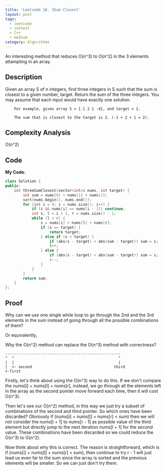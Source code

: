 ```yaml
---
title: 'Leetcode 16. 3Sum Closest'
layout: post
tags:
  - leetcode
  - contest
  - C++
  - medium
category: Algorithms 
---
```


An interesting method that reduces O(n^3) to O(n^2) in the 3 elements attampting in an array.

<!--more-->

## Description

Given an array S of n integers, find three integers in S such that the sum is closest to a given number, target. Return the sum of the three integers. You may assume that each input would have exactly one solution.

```
    For example, given array S = {-1 2 1 -4}, and target = 1.

    The sum that is closest to the target is 2. (-1 + 2 + 1 = 2).
```

## Complexity Analysis
O(n^2)

## Code

**My Code**:

```cpp
class Solution {
public:
    int threeSumClosest(vector<int>& nums, int target) {
        int sum = nums[0] + nums[1] + nums[2];
        sort(nums.begin(), nums.end());
        for (int i = 0; i < nums.size(); i++) {
            if (i && nums[i] == nums[i - 1]) continue;
            int s, l = i + 1, r = nums.size() - 1;
            while (l < r) {
                s = nums[i] + nums[l] + nums[r];
                if (s == target) {
                    return target;
                } else if (s < target) {
                    if (abs(s - target) < abs(sum - target)) sum = s; 
                    l++;
                } else {
                    if (abs(s - target) < abs(sum - target)) sum = s; 
                    r--;
                }
            }
        }
        return sum;
    }
};
```

## Proof

Why can we use one single while loop to go through the 2nd and the 3rd elements in the sum instead of going through all the possible combinations of them?

Or equivalently,

Why the O(n^2) method can replace the O(n^3) method with correctness?

```
----------------------------------------------------
^  ^                                               ^
|  |                                               |
|  +- second                                     third
+-first
```

Firstly, let's think about using the O(n^3) way to do this. If we don't compare the nums[i] + nums[l] + nums[r], instead, we go through all the elements left in the array as the second pointer move forward each time, then it will cost O(n^3).

Then let's see our O(n^2) method, in this way we just try a subset of combinations of the second and third pointer. So which ones have been discarded? Obviously if (nums[i] + nums[l] + nums[r] < sum) then we will not consider the nums[l + 1] to nums[r - 1] as possible value of the third element but directly jump to the next iteration nums[l + 1] for the second value. These combinations have been discarded so we could reduce the O(n^3) to O(n^2).

Now think about why this is correct. The reason is straightforward, which is if (nums[i] + nums[l] + nums[r] < sum), then continue to try r - 1 will just lead us even far to the sum since the array is sorted and the previous elements will be smaller. So we can just don't try them.